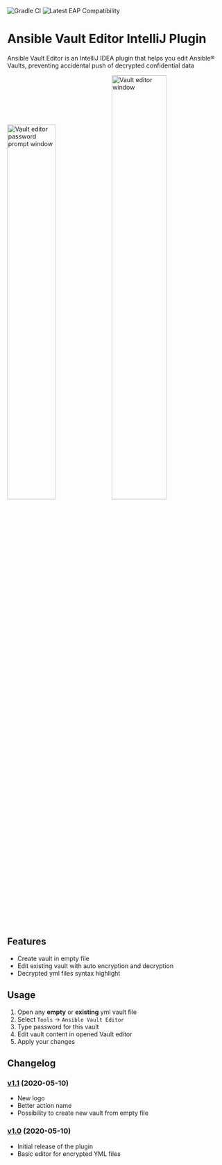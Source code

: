 ![Gradle CI](https://github.com/sadv1r/ansible-vault-editor-idea-plugin/workflows/Gradle%20CI/badge.svg?branch=master)
![Latest EAP Compatibility](https://github.com/sadv1r/ansible-vault-editor-idea-plugin/workflows/Latest%20EAP%20Compatibility/badge.svg?branch=master)

# Ansible Vault Editor IntelliJ Plugin
Ansible Vault Editor is an IntelliJ IDEA plugin that helps you edit Ansible® Vaults, preventing accidental push of decrypted confidential data

<img src="https://i.ibb.co/GM8R0MV/ansible-editor-idea-plugin-password-pompt.png" alt="Vault editor password prompt window" width="47%"/> <img src="https://i.ibb.co/JyrV9dv/ansible-editor-idea-plugin-editor.png" alt="Vault editor window" width="50%"/>


Features
--------

* Create vault in empty file
* Edit existing vault with auto encryption and decryption
* Decrypted yml files syntax highlight


Usage
-----

1. Open any **empty** or **existing** yml vault file
2. Select `Tools` -> `Ansible Vault Editor`
3. Type password for this vault
4. Edit vault content in opened Vault editor
5. Apply your changes


Changelog
---------

### [v1.1](https://github.com/sadv1r/ansible-vault-editor-idea-plugin/tree/v1.1) (2020-05-10)

* New logo
* Better action name
* Possibility to create new vault from empty file

### [v1.0](https://github.com/sadv1r/ansible-vault-editor-idea-plugin/tree/v1.0) (2020-05-10)

* Initial release of the plugin
* Basic editor for encrypted YML files
